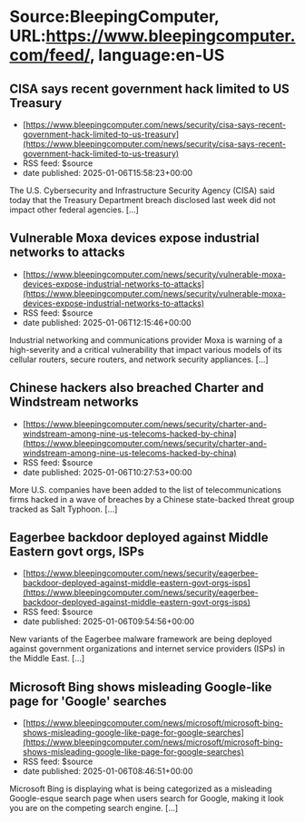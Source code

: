 # Source:BleepingComputer, URL:https://www.bleepingcomputer.com/feed/, language:en-US

## CISA says recent government hack limited to US Treasury
 - [https://www.bleepingcomputer.com/news/security/cisa-says-recent-government-hack-limited-to-us-treasury](https://www.bleepingcomputer.com/news/security/cisa-says-recent-government-hack-limited-to-us-treasury)
 - RSS feed: $source
 - date published: 2025-01-06T15:58:23+00:00

The U.S. Cybersecurity and Infrastructure Security Agency (CISA) said today that the Treasury Department breach disclosed last week did not impact other federal agencies. [...]

## Vulnerable Moxa devices expose industrial networks to attacks
 - [https://www.bleepingcomputer.com/news/security/vulnerable-moxa-devices-expose-industrial-networks-to-attacks](https://www.bleepingcomputer.com/news/security/vulnerable-moxa-devices-expose-industrial-networks-to-attacks)
 - RSS feed: $source
 - date published: 2025-01-06T12:15:46+00:00

Industrial networking and communications provider Moxa is warning of a high-severity and a critical vulnerability that impact various models of its cellular routers, secure routers, and network security appliances. [...]

## Chinese hackers also breached Charter and Windstream networks
 - [https://www.bleepingcomputer.com/news/security/charter-and-windstream-among-nine-us-telecoms-hacked-by-china](https://www.bleepingcomputer.com/news/security/charter-and-windstream-among-nine-us-telecoms-hacked-by-china)
 - RSS feed: $source
 - date published: 2025-01-06T10:27:53+00:00

​More U.S. companies have been added to the list of telecommunications firms hacked in a wave of breaches by a Chinese state-backed threat group tracked as Salt Typhoon. [...]

## Eagerbee backdoor deployed against Middle Eastern govt orgs, ISPs
 - [https://www.bleepingcomputer.com/news/security/eagerbee-backdoor-deployed-against-middle-eastern-govt-orgs-isps](https://www.bleepingcomputer.com/news/security/eagerbee-backdoor-deployed-against-middle-eastern-govt-orgs-isps)
 - RSS feed: $source
 - date published: 2025-01-06T09:54:56+00:00

New variants of the Eagerbee malware framework are being deployed against government organizations and internet service providers (ISPs) in the Middle East. [...]

## Microsoft Bing shows misleading Google-like page for 'Google' searches
 - [https://www.bleepingcomputer.com/news/microsoft/microsoft-bing-shows-misleading-google-like-page-for-google-searches](https://www.bleepingcomputer.com/news/microsoft/microsoft-bing-shows-misleading-google-like-page-for-google-searches)
 - RSS feed: $source
 - date published: 2025-01-06T08:46:51+00:00

Microsoft Bing is displaying what is being categorized as a misleading Google-esque search page when users search for Google, making it look you are on the competing search engine. [...]

